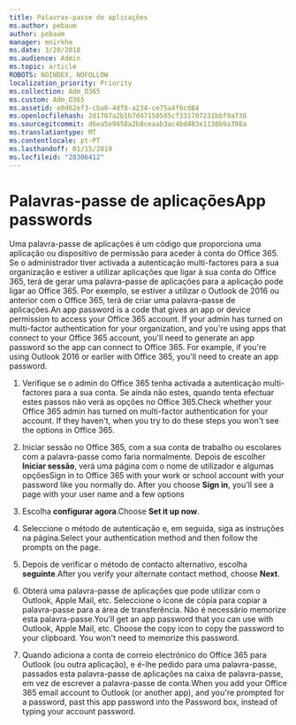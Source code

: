 ```yaml
---
title: Palavras-passe de aplicações
ms.author: pebaum
author: pebaum
manager: mnirkhe
ms.date: 3/20/2018
ms.audience: Admin
ms.topic: article
ROBOTS: NOINDEX, NOFOLLOW
localization_priority: Priority
ms.collection: Adm_O365
ms.custom: Adm_O365
ms.assetid: e0d62ef3-cba0-4df8-a234-ce75a4f6cd84
ms.openlocfilehash: 2d1707a2b1b7d47150585cf331707231bbf9a738
ms.sourcegitcommit: d6ea5e9458a2b8ceaab3ac4bd483e1130b9a398a
ms.translationtype: MT
ms.contentlocale: pt-PT
ms.lasthandoff: 01/15/2019
ms.locfileid: "28306412"
---
```

# <a name="app-passwords"></a><span data-ttu-id="8c4c4-102">Palavras-passe de aplicações</span><span class="sxs-lookup"><span data-stu-id="8c4c4-102">App passwords</span></span>

<span data-ttu-id="8c4c4-p101">Uma palavra-passe de aplicações é um código que proporciona uma aplicação ou dispositivo de permissão para aceder à conta do Office 365. Se o administrador tiver activada a autenticação multi-factores para a sua organização e estiver a utilizar aplicações que ligar à sua conta do Office 365, terá de gerar uma palavra-passe de aplicações para a aplicação pode ligar ao Office 365. Por exemplo, se estiver a utilizar o Outlook de 2016 ou anterior com o Office 365, terá de criar uma palavra-passe de aplicações.</span><span class="sxs-lookup"><span data-stu-id="8c4c4-p101">An app password is a code that gives an app or device permission to access your Office 365 account. If your admin has turned on multi-factor authentication for your organization, and you're using apps that connect to your Office 365 account, you'll need to generate an app password so the app can connect to Office 365. For example, if you're using Outlook 2016 or earlier with Office 365, you'll need to create an app password.</span></span>
  
1. <span data-ttu-id="8c4c4-p102">Verifique se o admin do Office 365 tenha activada a autenticação multi-factores para a sua conta. Se ainda não estes, quando tenta efectuar estes passos não verá as opções no Office 365.</span><span class="sxs-lookup"><span data-stu-id="8c4c4-p102">Check whether your Office 365 admin has turned on multi-factor authentication for your account. If they haven't, when you try to do these steps you won't see the options in Office 365.</span></span>
    
2. <span data-ttu-id="8c4c4-p103">Iniciar sessão no Office 365, com a sua conta de trabalho ou escolares com a palavra-passe como faria normalmente. Depois de escolher **Iniciar sessão**, verá uma página com o nome de utilizador e algumas opções</span><span class="sxs-lookup"><span data-stu-id="8c4c4-p103">Sign in to Office 365 with your work or school account with your password like you normally do. After you choose **Sign in**, you'll see a page with your user name and a few options</span></span> 
    
3. <span data-ttu-id="8c4c4-110">Escolha **configurar agora**.</span><span class="sxs-lookup"><span data-stu-id="8c4c4-110">Choose **Set it up now**.</span></span> 
    
4. <span data-ttu-id="8c4c4-111">Seleccione o método de autenticação e, em seguida, siga as instruções na página.</span><span class="sxs-lookup"><span data-stu-id="8c4c4-111">Select your authentication method and then follow the prompts on the page.</span></span>
    
5. <span data-ttu-id="8c4c4-112">Depois de verificar o método de contacto alternativo, escolha **seguinte**.</span><span class="sxs-lookup"><span data-stu-id="8c4c4-112">After you verify your alternate contact method, choose **Next**.</span></span> 
    
6. <span data-ttu-id="8c4c4-p104">Obterá uma palavra-passe de aplicações que pode utilizar com o Outlook, Apple Mail, etc. Seleccione o ícone de cópia para copiar a palavra-passe para a área de transferência. Não é necessário memorize esta palavra-passe.</span><span class="sxs-lookup"><span data-stu-id="8c4c4-p104">You'll get an app password that you can use with Outlook, Apple Mail, etc. Choose the copy icon to copy the password to your clipboard. You won't need to memorize this password.</span></span> 
    
7. <span data-ttu-id="8c4c4-115">Quando adiciona a conta de correio electrónico do Office 365 para Outlook (ou outra aplicação), e é-lhe pedido para uma palavra-passe, passados esta palavra-passe de aplicações na caixa de palavra-passe, em vez de escrever a palavra-passe de conta.</span><span class="sxs-lookup"><span data-stu-id="8c4c4-115">When you add your Office 365 email account to Outlook (or another app), and you're prompted for a password, past this app password into the Password box, instead of typing your account password.</span></span> 
    

